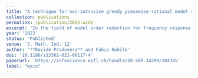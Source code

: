 ```yaml
---
title: "A technique for non-intrusive greedy piecewise-rational model reduction of frequency response problems over wide frequency bands"
collection: publications
permalink: /publication/2022-wide
excerpt: 'In the field of model order reduction for frequency response problems, the minimal rational interpolation (MRI) method has been shown to be quite effective. However, in some cases, numerical instabilities may arise when applying MRI to build a surrogate model over a large frequency range, spanning several orders of magnitude. We propose a strategy to overcome these instabilities, replacing an unstable global MRI surrogate with a union of stable local rational models. The partitioning of the frequency range into local frequency sub-ranges is performed automatically and adaptively, and is complemented by a (greedy) adaptive selection of the sampled frequencies over each sub-range. We verify the effectiveness of our proposed method with two numerical examples.'
year: '2022'
status: 'Published'
venue: 'J. Math. Ind. 12'
author: '**Davide Pradovera** and Fabio Nobile'
doi: '10.1186/s13362-021-00117-4'
paperurl: 'https://infoscience.epfl.ch/handle/20.500.14299/184345'
label: "main"
---
```


